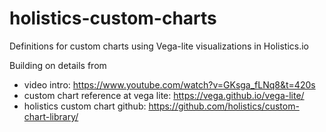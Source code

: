 # holistics-custom-charts
Definitions for custom charts using Vega-lite visualizations in Holistics.io


Building on details from

* video intro: https://www.youtube.com/watch?v=GKsga_fLNq8&t=420s
* custom chart reference at vega lite: https://vega.github.io/vega-lite/
* holistics custom chart github: https://github.com/holistics/custom-chart-library/
